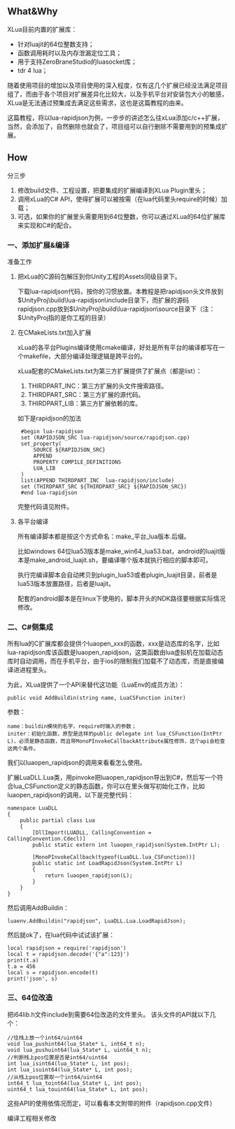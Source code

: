 ## What&Why

XLua目前内置的扩展库：

* 针对luajit的64位整数支持；
* 函数调用耗时以及内存泄漏定位工具；
* 用于支持ZeroBraneStudio的luasocket库；
* tdr 4 lua；

随着使用项目的增加以及项目使用的深入程度，仅有这几个扩展已经没法满足项目组了，而由于各个项目对扩展差异化比较大，以及手机平台对安装包大小的敏感，XLua是无法通过预集成去满足这些需求，这也是这篇教程的由来。

这篇教程，将以lua-rapidjson为例，一步步的讲述怎么往xLua添加c/c++扩展，当然，会添加了，自然删除也就会了，项目组可以自行删除不需要用到的预集成扩展。

## How

分三步

1. 修改build文件、工程设置，把要集成的扩展编译到XLua Plugin里头；
2. 调用xLua的C# API，使得扩展可以被按需（在lua代码里头require的时候）加载；
3. 可选，如果你的扩展里头需要用到64位整数，你可以通过XLua的64位扩展库来实现和C#的配合。

### 一、添加扩展&编译

准备工作
1. 把xLua的C源码包解压到你Unity工程的Assets同级目录下。

    下载lua-rapidjson代码，按你的习惯放置。本教程是把rapidjson头文件放到$UnityProj\build\lua-rapidjson\include目录下，而扩展的源码rapidjson.cpp放到$UnityProj\build\lua-rapidjson\source目录下（注：$UnityProj指的是你工程的目录）

2. 在CMakeLists.txt加入扩展

    xLua的各平台Plugins编译使用cmake编译，好处是所有平台的编译都写在一个makefile，大部分编译处理逻辑是跨平台的。
    
    xLua配套的CMakeLists.txt为第三方扩展提供了扩展点（都是list）：
    
    1. THIRDPART_INC：第三方扩展的头文件搜索路径。
    2. THIRDPART_SRC：第三方扩展的源代码。
    3. THIRDPART_LIB：第三方扩展依赖的库。

    如下是rapidjson的加法

        #begin lua-rapidjson
        set (RAPIDJSON_SRC lua-rapidjson/source/rapidjson.cpp)
        set_property(
            SOURCE ${RAPIDJSON_SRC}
            APPEND
            PROPERTY COMPILE_DEFINITIONS
            LUA_LIB
        )
        list(APPEND THIRDPART_INC  lua-rapidjson/include)
        set (THIRDPART_SRC ${THIRDPART_SRC} ${RAPIDJSON_SRC})
        #end lua-rapidjson

    完整代码请见附件。

3. 各平台编译

    所有编译脚本都是按这个方式命名：make_平台_lua版本.后缀。

    比如windows 64位lua53版本是make_win64_lua53.bat，android的luajit版本是make_android_luajit.sh，要编译哪个版本就执行相应的脚本即可。

    执行完编译脚本会自动拷贝到plugin_lua53或者plugin_luajit目录，前者是lua53版本放置路径，后者是luajit。

    配套的android脚本是在linux下使用的，脚本开头的NDK路径要根据实际情况修改。

### 二、C#侧集成

所有lua的C扩展库都会提供个luaopen_xxx的函数，xxx是动态库的名字，比如lua-rapidjson库该函数是luaopen_rapidjson，这类函数由lua虚拟机在加载动态库时自动调用，而在手机平台，由于ios的限制我们加载不了动态库，而是直接编译进进程里头。

为此，XLua提供了一个API来替代这功能（LuaEnv的成员方法）：

    public void AddBuildin(string name, LuaCSFunction initer)

参数：

    name：buildin模块的名字，require时输入的参数；
    initer：初始化函数，原型是这样的public delegate int lua_CSFunction(IntPtr L)，必须是静态函数，而且带MonoPInvokeCallbackAttribute属性修饰，这个api会检查这两个条件。

我们以luaopen_rapidjson的调用来看看怎么使用。

扩展LuaDLL.Lua类，用pinvoke把luaopen_rapidjson导出到C#，然后写一个符合lua_CSFunction定义的静态函数，你可以在里头做写初始化工作，比如luaopen_rapidjson的调用，以下是完整代码：

    namespace LuaDLL
    { 
        public partial class Lua
        { 
            [DllImport(LUADLL, CallingConvention = CallingConvention.Cdecl)]
            public static extern int luaopen_rapidjson(System.IntPtr L);

            [MonoPInvokeCallback(typeof(LuaDLL.lua_CSFunction))]
            public static int LoadRapidJson(System.IntPtr L)
            {
                return luaopen_rapidjson(L);
            }
        }
    }

然后调用AddBuildin：

    luaenv.AddBuildin("rapidjson", LuaDLL.Lua.LoadRapidJson);

然后就ok了，在lua代码中试试该扩展：

    local rapidjson = require('rapidjson')
    local t = rapidjson.decode('{"a":123}')
    print(t.a)
    t.a = 456
    local s = rapidjson.encode(t)
    print('json', s)

### 三、64位改造

把i64lib.h文件include到需要64位改造的文件里头。
该头文件的API就以下几个：

    //往栈上放一个int64/uint64
    void lua_pushint64(lua_State* L, int64_t n);
    void lua_pushuint64(lua_State* L, uint64_t n);
    //判断栈上pos位置是否是int64/uint64
    int lua_isint64(lua_State* L, int pos);
    int lua_isuint64(lua_State* L, int pos);
    //从栈上pos位置取一个int64/uint64
    int64_t lua_toint64(lua_State* L, int pos);
    uint64_t lua_touint64(lua_State* L, int pos);

这些API的使用依情况而定，可以看看本文附带的附件（rapidjson.cpp文件）

编译工程相关修改